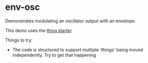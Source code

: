 # env-osc

Demonstrates modulating an oscillator output with an envelope.

This demo uses the [thing starter](../../starters/thing).

Things to try:
* The code is structured to support multiple 'things' being moved independently. Try to get that happening